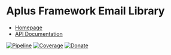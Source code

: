# Aplus Framework Email Library

- [Homepage](https://aplus-framework.com/docs/email)
- [API Documentation](https://aplus-framework.gitlab.io/libraries/email/docs/)

[![Pipeline](https://gitlab.com/aplus-framework/libraries/email/badges/master/pipeline.svg)](https://gitlab.com/aplus-framework/libraries/email/-/pipelines?scope=branches)
[![Coverage](https://gitlab.com/aplus-framework/libraries/email/badges/master/coverage.svg?job=test:php)](https://aplus-framework.gitlab.io/libraries/email/coverage/)
[![Donate](https://img.shields.io/badge/Donate-PayPal-blue.svg)](https://www.paypal.com/cgi-bin/webscr?cmd=_s-xclick&hosted_button_id=NGBNW5PY4VSJ4)
